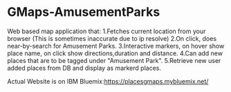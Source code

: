 # GMaps-AmusementParks
Web based map application that:
1.Fetches current location from your browser (This is sometimes inaccurate due to ip resolve)
2.On click, does near-by-search for Amusement Parks.
3.Interactive markers, on hover show place name, on click show directions,duration and distance.
4.Can add new places that are to be tagged under "Amusement Park".
5.Retrieve new user added places from DB and display as markerd places.


Actual Website is on IBM Bluemix:https://placesgmaps.mybluemix.net/
